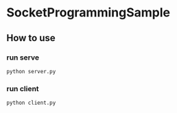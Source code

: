 # SocketProgrammingSample


## How to use

### run serve

```
python server.py
```


### run client

```
python client.py
```
